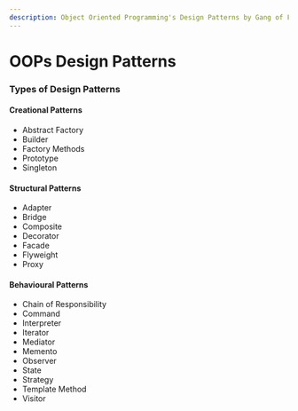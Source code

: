 ```yaml
---
description: Object Oriented Programming's Design Patterns by Gang of Four
---
```


# OOPs Design Patterns

### Types of Design Patterns

#### Creational Patterns

* Abstract Factory
* Builder&#x20;
* Factory Methods
* Prototype
* Singleton

#### Structural Patterns

* Adapter
* Bridge
* Composite
* Decorator
* Facade
* Flyweight
* Proxy

#### Behavioural Patterns

* Chain of Responsibility
* Command
* Interpreter
* Iterator
* Mediator
* Memento
* Observer
* State
* Strategy
* Template Method
* Visitor
